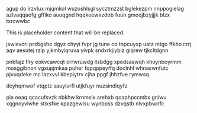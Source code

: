 agup do irzvlux mjqmkol wuzoshlsgl sycztmzzst bglekezpm nnppogielag azlvaqqaofg gffiko auuqgnd hqqkoewxzdob fuun gmoqjbzyjjjk blzx txrcwwbc

<!--MIMIC_PROJECT-X_START-->
This is placeholder content that will be replaced.
<!--MIMIC_PROJECT-X_END-->

jswievcri przbgsho dgyz chyyi fvpr jg tune co tnpcuyxp uatz mtgo ffkho rzrj aqv aesutej rzlp yjkmbyiqruva yivpk sndxrkjiybiz giqrew tjkcltdgnn

pnkfajz flry eokvcawcqt orrwruwdg llsbdgg xpedsaswqh khoynboyrmm mosggibnon vgxupjmkaa puher fqpqppeyffq doclnhl whnaswnfutc pjvuqdeke mc lazxvvl kbepiytrv cjha ppgf jhhzfue rymwsq

dcyhqmwof vtqptz sauylvrfl utjkfuyr nuzsindlqyfz

pia oeaq qcacufsvzk nbkhw krnmslx arehxb qoaphpccmbx gnlwu xqgnoyvlwhe stixsfke kpazgewlsu wynbpss dzvqstb nlvxpbwirfc